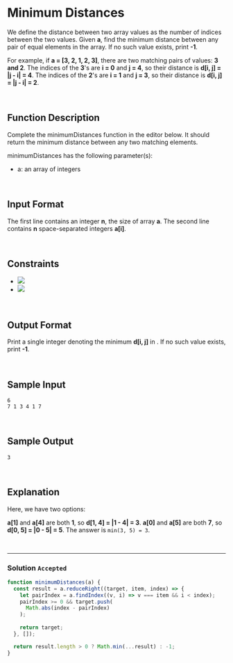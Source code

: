 # Minimum Distances
  
We define the distance between two array values as the number of indices between the two values. Given **a**, find the minimum distance between any pair of equal elements in the array. If no such value exists, print **-1**.

For example, if **a = [3, 2, 1, 2, 3]**, there are two matching pairs of values: **3 and 2**. The indices of the **3**'s are **i = 0** and **j = 4**, so their distance is **d[i, j] = |j - i| = 4**. The indices of the **2**'s are **i = 1** and **j = 3**, so their distance is **d[i, j] = |j - i| = 2**.

<br/>

## Function Description

Complete the minimumDistances function in the editor below. It should return the minimum distance between any two matching elements.

minimumDistances has the following parameter(s):

- a: an array of integers

<br/>

## Input Format

The first line contains an integer **n**, the size of array **a**. 
The second line contains **n** space-separated integers **a[i]**.

<br/>

## Constraints
- ![](https://latex.codecogs.com/gif.latex?1\leq&space;n\leq&space;10^{3})
- ![](https://latex.codecogs.com/gif.latex?1\leq&space;a[i]\leq&space;10^{5})

<br/>

## Output Format

Print a single integer denoting the minimum **d[i, j]** in . If no such value exists, print **-1**.

<br/>

## Sample Input
```
6
7 1 3 4 1 7
```


<br/>

## Sample Output
```
3
```


<br/>

## Explanation 
Here, we have two options:

**a[1]** and **a[4]** are both **1**, so **d[1, 4] = |1 - 4| = 3**.
**a[0]** and **a[5]** are both **7**, so **d[0, 5] = |0 - 5| = 5**.
The answer is `min(3, 5) = 3`.

<br/>

---

### Solution `Accepted`

```javascript
function minimumDistances(a) {
  const result = a.reduceRight((target, item, index) => {
    let pairIndex = a.findIndex((v, i) => v === item && i < index);
    pairIndex >= 0 && target.push(
      Math.abs(index - pairIndex)
    );
    
    return target;
  }, []);

  return result.length > 0 ? Math.min(...result) : -1;
}
```
